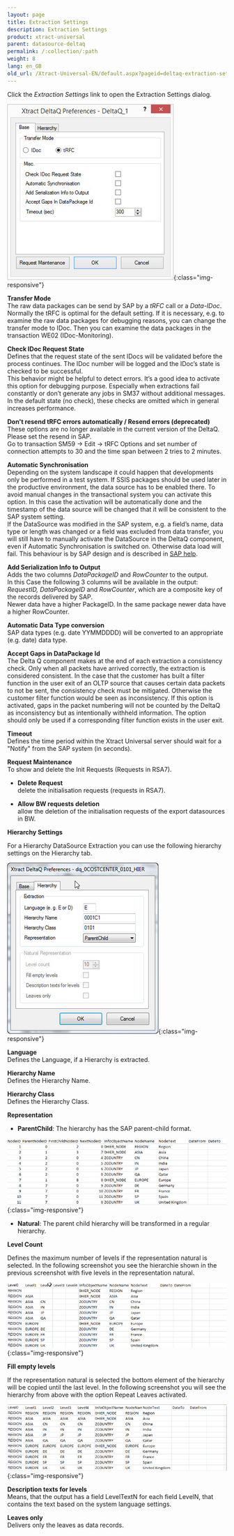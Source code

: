 ```yaml
---
layout: page
title: Extraction Settings
description: Extraction Settings
product: xtract-universal
parent: datasource-deltaq
permalink: /:collection/:path
weight: 8
lang: en_GB
old_url: /Xtract-Universal-EN/default.aspx?pageid=deltaq-extraction-settings
---
```


Click the *Extraction Settings* link to open the Extraction Settings dialog.

![XU_DeltaQ_Settings_thumb](/img/content/XU_DeltaQ_Settings_thumb.jpg){:class="img-responsive"}

**Transfer Mode**<br>
The raw data packages can be send by SAP by a *tRFC* call or a *Data-IDoc*. Normally the tRFC is optimal for the default setting. If it is necessary, e.g. to examine the raw data packages for debugging reasons, you can change the transfer mode to IDoc. Then you can examine the data packages in the transaction WE02 (IDoc-Monitoring).

**Check IDoc Request State**<br>
Defines that the request state of the sent IDocs will be validated before the process continues. The IDoc number will be logged and the IDoc’s state is checked to be successful.<br> 
This behavior might be helpful to detect errors. It’s a good idea to activate this option for debugging purpose. Especially when extractions fail constantly or don’t generate any jobs in SM37 without additional messages.<br>
In the default state (no check), these checks are omitted which in general increases performance.

**Don't resend tRFC errors automatically / Resend errors (deprecated)**<br>
These options are no longer available in the current version of the DeltaQ. Please set the resend in SAP.<br>
Go to transaction SM59 -> Edit -> tRFC Options and set number of connection attempts to 30 and the time span between 2 tries to 2 minutes. 

**Automatic Synchronisation**<br>
Depending on the system landscape it could happen that developments only be performed in a test system. If SSIS packages should be used later in the productive environment, the data source has to be enabled there. To avoid manual changes in the transactional system you can activate this option. In this case the activation will be automatically done and the timestamp of the data source will be changed that it will be consistent to the SAP system setting. <br>
If the DataSource was modified in the SAP system, e.g. a field’s name, data type or length was changed or a field was excluded from data transfer, you will still have to manually activate the DataSource in the DeltaQ component, even if Automatic Synchronisation is switched on. Otherwise data load will fail. This behaviour is by SAP design and is described in [SAP help]().

**Add Serialization Info to Output**<br>
Adds the two columns *DataPackageID* and *RowCounter* to the output.<br>
In this Case the following 3 columns will be available in the output:<br>
*RequestID, DataPackageID* and *RowCounter*, which are a composite key of the records delivered by SAP.  
Newer data have a higher PackageID. In the same package newer data have a higher RowCounter.

**Automatic Data Type conversion**<br>
SAP data types (e.g. date YYMMDDDD) will be converted to an appropriate (e.g. date) data type. 

**Accept Gaps in DataPackage Id**<br>
The Delta Q component makes at the end of each extraction a consistency check. Only when all packets have arrived correctly, the extraction is considered consistent. In the case that the customer has built a filter function in the user exit of an OLTP source that causes certain data packets to not be sent, the consistency check must be mitigated. Otherwise the customer filter function would be seen as inconsistency. If this option is activated, gaps in the packet numbering will not be counted by the DeltaQ as inconsistency but as intentionally withheld information. The option should only be used if a corresponding filter function exists in the user exit.

**Timeout**<br>
Defines the time period within the Xtract Universal server should wait for a "Notify" from the SAP system (in seconds).

**Request Maintenance**<br>
To show and delete the Init Requests (Requests in RSA7).

- **Delete Request**<br>
    delete the initialisation requests (requests in RSA7).

- **Allow BW requests deletion**<br>
  	allow the deletion of the initialisation requests of the export datasources in BW. 


**Hierarchy Settings**

For a Hierarchy DataSource Extraction you can use the following hierarchy settings on the Hierarchy tab.

![Deltaq-Preferences-Hierarchy](/img/content/Deltaq-Preferences-Hierarchy.jpg){:class="img-responsive"}

**Language**<br>
Defines the Language, if a Hierarchy is extracted.

**Hierarchy Name**<br>
Defines the Hierarchy Name.

**Hierarchy Class**<br>
Defines the Hierarchy Class.

**Representation**

- **ParentChild**: The hierarchy has the SAP parent-child format.

![Deltaq-Hierarchies-Parent-Child](/img/content/Deltaq-Hierarchies-Parent-Child.png){:class="img-responsive"}

- **Natural**: The parent child hierarchy will be transformed in a regular hierarchy.

**Level Count**

Defines the maximum number of levels if the representation natural is selected. In the following screenshot you see the hierarchie shown in the previous screenshot with five levels in the representation natural.

![Deltaq-Hierarchies-Parent-Child-Natural](/img/content/Deltaq-Hierarchies-Parent-Child-Natural.png){:class="img-responsive"}

**Fill empty levels** 

If the representation natural is selected the bottom element of the hierarchy will be copied until the last level. In the following screenshot you will see the hierarchy from above with the option Repeat Leaves activated.

![Deltaq-Hierarchies-Parent-Child-Repeat](/img/content/Deltaq-Hierarchies-Parent-Child-Repeat.png){:class="img-responsive"}

**Description texts for levels**<br>
Means, that the output has a field LevelTextN for each field LevelN, that contains the text based on the system language settings.

**Leaves only**<br>
Delivers only the leaves as data records. 